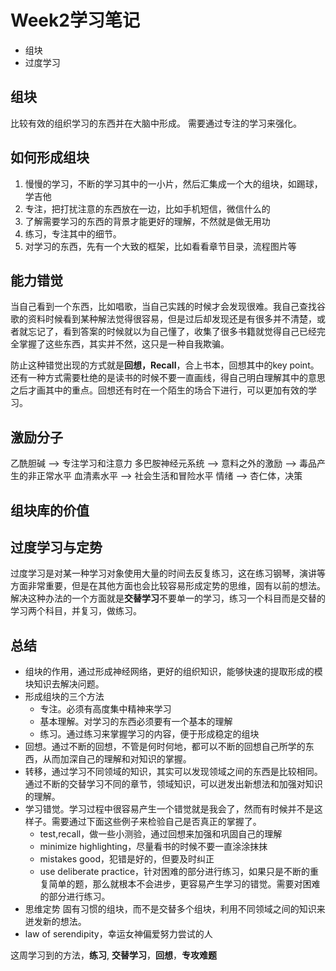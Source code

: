 
# Week2学习笔记

+ 组块
+ 过度学习

## 组块

比较有效的组织学习的东西并在大脑中形成。 需要通过专注的学习来强化。

## 如何形成组块

1. 慢慢的学习，不断的学习其中的一小片，然后汇集成一个大的组块，如踢球，学吉他
2. 专注，把打扰注意的东西放在一边，比如手机短信，微信什么的
3. 了解需要学习的东西的背景才能更好的理解，不然就是做无用功
4. 练习，专注其中的细节。
5. 对学习的东西，先有一个大致的框架，比如看看章节目录，流程图片等

## 能力错觉

当自己看到一个东西，比如唱歌，当自己实践的时候才会发现很难。我自己查找谷歌的资料时候看到某种解法觉得很容易，但是过后却发现还是有很多并不清楚，或者就忘记了，看到答案的时候就以为自己懂了，收集了很多书籍就觉得自己已经完全掌握了这些东西，其实并不然，这只是一种自我欺骗。

防止这种错觉出现的方式就是**回想，Recall**，合上书本，回想其中的key point。还有一种方式需要杜绝的是读书的时候不要一直画线，得自己明白理解其中的意思之后才画其中的重点。回想还有时在一个陌生的场合下进行，可以更加有效的学习。


## 激励分子

乙酰胆碱 --> 专注学习和注意力
多巴胺神经元系统 --> 意料之外的激励 --> 毒品产生的非正常水平
血清素水平 --> 社会生活和冒险水平
情绪 --> 杏仁体，决策

## 组块库的价值



## 过度学习与定势

过度学习是对某一种学习对象使用大量的时间去反复练习，这在练习钢琴，演讲等方面非常重要，但是在其他方面也会比较容易形成定势的思维，固有以前的想法。解决这种办法的一个方面就是**交替学习**不要单一的学习，练习一个科目而是交替的学习两个科目，并复习，做练习。


## 总结

- 组块的作用，通过形成神经网络，更好的组织知识，能够快速的提取形成的模块知识去解决问题。
- 形成组块的三个方法
  - 专注。必须有高度集中精神来学习
  - 基本理解。对学习的东西必须要有一个基本的理解
  - 练习。通过练习来掌握学习的内容，便于形成稳定的组块
- 回想。通过不断的回想，不管是何时何地，都可以不断的回想自己所学的东西，从而加深自己的理解和对知识的掌握。
- 转移，通过学习不同领域的知识，其实可以发现领域之间的东西是比较相同。通过不断的交替学习不同的章节，领域知识，可以迸发出新想法和加强对知识的理解。
- 学习错觉。学习过程中很容易产生一个错觉就是我会了，然而有时候并不是这样子。需要通过下面这些例子来检验自己是否真正的掌握了。
  - test,recall，做一些小测验，通过回想来加强和巩固自己的理解
  - minimize highlighting，尽量看书的时候不要一直涂涂抹抹
  - mistakes good，犯错是好的，但要及时纠正
  - use deliberate practice，针对困难的部分进行练习，如果只是不断的重复简单的题，那么就根本不会进步，更容易产生学习的错觉。需要对困难的部分进行练习。
- 思维定势 固有习惯的组块，而不是交替多个组块，利用不同领域之间的知识来迸发新的想法。
- law of serendipity，幸运女神偏爱努力尝试的人

这周学习到的方法，**练习**, **交替学习**，**回想**，**专攻难题**